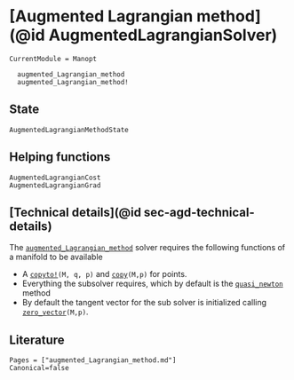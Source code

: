 # [Augmented Lagrangian method](@id AugmentedLagrangianSolver)

```@meta
CurrentModule = Manopt
```

```@docs
  augmented_Lagrangian_method
  augmented_Lagrangian_method!
```

## State

```@docs
AugmentedLagrangianMethodState
```

## Helping functions

```@docs
AugmentedLagrangianCost
AugmentedLagrangianGrad
```

## [Technical details](@id sec-agd-technical-details)

The [`augmented_Lagrangian_method`](@ref) solver requires the following functions of a manifold to be available



* A [`copyto!`](https://juliamanifolds.github.io/ManifoldsBase.jl/stable/functions/#Base.copyto!-Tuple{AbstractManifold,%20Any,%20Any})`(M, q, p)` and [`copy`](https://juliamanifolds.github.io/ManifoldsBase.jl/stable/functions/#Base.copy-Tuple{AbstractManifold,%20Any})`(M,p)` for points.
* Everything the subsolver requires, which by default is the [`quasi_newton`](@ref) method
* By default the tangent vector for the sub solver is initialized calling [`zero_vector`](https://juliamanifolds.github.io/ManifoldsBase.jl/stable/functions/#ManifoldsBase.zero_vector-Tuple{AbstractManifold,%20Any})`(M,p)`.


## Literature

```@bibliography
Pages = ["augmented_Lagrangian_method.md"]
Canonical=false
```
